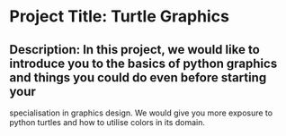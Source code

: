 # Project Title: Turtle Graphics

## Description: In this project, we would like to introduce you to the basics of python graphics and things you could do even before starting your
specialisation in graphics design. We would give you more exposure to python turtles and how to utilise colors in its domain.
